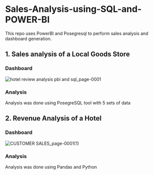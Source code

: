 # Sales-Analysis-using-SQL-and-POWER-BI

This repo uses PowerBI and Posegresql to perform sales analysis and dashboard generation.

## 1. Sales analysis of a Local Goods Store

### Dashboard
![hotel review analysis pbi and sql_page-0001](https://user-images.githubusercontent.com/85514219/231563155-8ec5166b-2b9c-4c69-bf93-78b2a4772cad.jpg)

### Analysis
Analysis was done using PosegreSQL tool with 5 sets of data

## 2. Revenue Analysis of a Hotel

### Dashboard
![CUSTOMER SALES_page-0001(1)](https://user-images.githubusercontent.com/85514219/231563295-3c0ab935-c0e1-4fc6-abe5-261fcb511b1e.jpg)

### Analysis
Analysis was done using Pandas and Python
